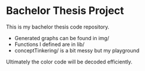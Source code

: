 # Bachelor Thesis Project

This is my bachelor thesis code repository. 

- Generated graphs can be found in img/
- Functions I defined are in lib/
- conceptTinkering/ is a bit messy but my playground

Ultimately the color code will be decoded efficiently.

